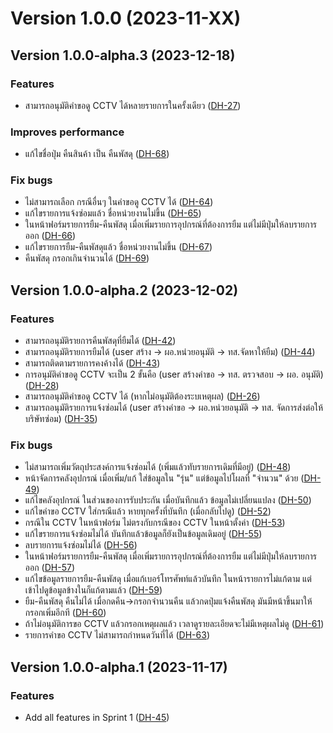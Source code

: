 # Version 1.0.0 (2023-11-XX)

## Version 1.0.0-alpha.3 (2023-12-18)

### Features

- สามารถอนุมัติคำขอดู CCTV ได้หลายรายการในครั้งเดียว ([DH-27](https://ck-consulting.atlassian.net/browse/DH-27)) 
  
### Improves performance

- แก้ไขชื่อปุ่ม คืนสินค้า เป็น คืนพัสดุ ([DH-68](https://ck-consulting.atlassian.net/browse/DH-68)) 

### Fix bugs
- ไม่สามารถเลือก กรณีอื่นๆ ในคำขอดู CCTV ได้ ([DH-64](https://ck-consulting.atlassian.net/browse/DH-64)) 
- แก้ไขรายการแจ้งซ่อมแล้ว ชื่อหน่วยงานไม่ขึ้น ([DH-65](https://ck-consulting.atlassian.net/browse/DH-65)) 
- ในหน้าฟอร์มรายการยืม-คืนพัสดุ เมื่อเพิ่มรายการอุปกรณ์ที่ต้องการยืม แต่ไม่มีปุ่มให้ลบรายการออก ([DH-66](https://ck-consulting.atlassian.net/browse/DH-66)) 
- แก้ไขรายการยืม-คืนพัสดุแล้ว ชื่อหน่วยงานไม่ขึ้น ([DH-67](https://ck-consulting.atlassian.net/browse/DH-67)) 
- คืนพัสดุ กรอกเกินจำนวนได้ ([DH-69](https://ck-consulting.atlassian.net/browse/DH-69)) 


## Version 1.0.0-alpha.2 (2023-12-02)

### Features
- สามารถอนุมัติรายการคืนพัสดุที่ยืมได้ ([DH-42](https://ck-consulting.atlassian.net/browse/DH-42)) 
- สามารถอนุมัติรายการยืมได้ (user สร้าง -> ผอ.หน่วยอนุมัติ -> ทส.จัดหาให้ยืม) ([DH-44](https://ck-consulting.atlassian.net/browse/DH-44)) 
- สามารถติดตามรายการคงค้างได้ ([DH-43](https://ck-consulting.atlassian.net/browse/DH-43)) 
- การอนุมัติคำขอดู CCTV จะเป็น 2 ขั้นคือ (user สร้างคำขอ -> ทส. ตรวจสอบ -> ผอ. อนุมัติ) ([DH-28](https://ck-consulting.atlassian.net/browse/DH-28)) 
- สามารถอนุมัติคำขอดู CCTV ได้ (หากไม่อนุมัติต้องระบเหตุผล) ([DH-26](https://ck-consulting.atlassian.net/browse/DH-26)) 
- สามารถอนุมัติรายการแจ้งซ่อมได้ (user สร้างคำขอ -> ผอ.หน่วยอนุมัติ -> ทส. จัดการส่งต่อให้บริษัทซ่อม) ([DH-35](https://ck-consulting.atlassian.net/browse/DH-35)) 

### Fix bugs
- ไม่สามารถเพิ่มวัตถุประสงค์การแจ้งซ่อมได้ (เพิ่มแล้วทับรายการเดิมที่มีอยู่) ([DH-48](https://ck-consulting.atlassian.net/browse/DH-48)) 
- หน้าจัดการคลังอุปกรณ์ เมื่อเพิ่ม/แก้ ใส่ข้อมูลใน "รุ่น" แต่ข้อมูลไปโผลที่ "จำนวน" ด้วย ([DH-49](https://ck-consulting.atlassian.net/browse/DH-49)) 
- แก้ไขคลังอุปกรณ์ ในส่วนของการรับประกัน เมื่อบันทึกแล้ว ข้อมูลไม่เปลี่ยนแปลง ([DH-50](https://ck-consulting.atlassian.net/browse/DH-50)) 
- แก้ไขคำขอ CCTV ใส่กรณีแล้ว หายทุกครั้งที่บันทึก (เมื่อกลับไปดู) ([DH-52](https://ck-consulting.atlassian.net/browse/DH-52)) 
- กรณีใน CCTV ในหน้าฟอร์ม ไม่ตรงกับกรณีของ CCTV ในหน้าตั้งค่า ([DH-53](https://ck-consulting.atlassian.net/browse/DH-53)) 
- แก้ไขรายการแจ้งซ่อมไม่ได้ บันทึกแล้วข้อมูลก็ยังเป็นข้อมูลเดิมอยู่ ([DH-55](https://ck-consulting.atlassian.net/browse/DH-55)) 
- ลบรายการแจ้งซ่อมไม่ได้ ([DH-56](https://ck-consulting.atlassian.net/browse/DH-56))
- ในหน้าฟอร์มรายการยืม-คืนพัสดุ เมื่อเพิ่มรายการอุปกรณ์ที่ต้องการยืม แต่ไม่มีปุ่มให้ลบรายการออก ([DH-57](https://ck-consulting.atlassian.net/browse/DH-57))
- แก้ไขข้อมูลรายการยืม-คืนพัสดุ เมื่อแก้เบอร์โทรศัพท์แล้วบันทึก ในหน้ารายการไม่แก้ตาม แต่เข้าไปดูข้อมูลข้างในก็แก้ตามแล้ว ([DH-59](https://ck-consulting.atlassian.net/browse/DH-59))
- ยืม-คืนพัสดุ คืนไม่ได้ เมื่อกดคืน->กรอกจำนวนคืน แล้วกดปุ่มแจ้งคืนพัสดุ มันมีหน้าขึ้นมาให้กรอกเพิ่มอีกที ([DH-60](https://ck-consulting.atlassian.net/browse/DH-60))
- ถ้าไม่อนุมัติการขอ CCTV แล้วกรอกเหตุผลแล้ว เวลาดูรายละเอียดจะไม่มีเหตุผลไม่ดู ([DH-61](https://ck-consulting.atlassian.net/browse/DH-61))
- รายการคำขอ CCTV ไม่สามารถกำหนดวันที่ได้ ([DH-63](https://ck-consulting.atlassian.net/browse/DH-63))

## Version 1.0.0-alpha.1 (2023-11-17)

### Features
- Add all features in Sprint 1 ([DH-45](https://ck-consulting.atlassian.net/browse/DH-45)) 